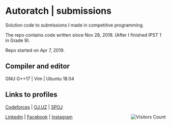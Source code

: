 # Autoratch | submissions

Solution code to submissions I made in competitive programming.

The repo contains code written since Nov 28, 2018. (After I finished IPST 1 in Grade 9).

Repo started on Apr 7, 2019.

## Compiler and editor

GNU G++17 | Vim | Ubuntu 18.04

## Links to profiles 

[Codeforces](https://codeforces.com/profile/Autoratch/) | 
[OJ.UZ](https://oj.uz/profile/Autoratch) | 
[SPOJ](https://spoj.com/users/autoratch)

[Linkedin](https://www.linkedin.com/in/autoratch/) | [Facebook](https://facebook.com/Autoratch/) | [Instagram](https://instagram.com/autoratch_/)
<img align="right" src="https://visitor-badge.glitch.me/badge?page_id=Autoratch/submissions.Autoratch/submissions" alt="Visitors Count" />
